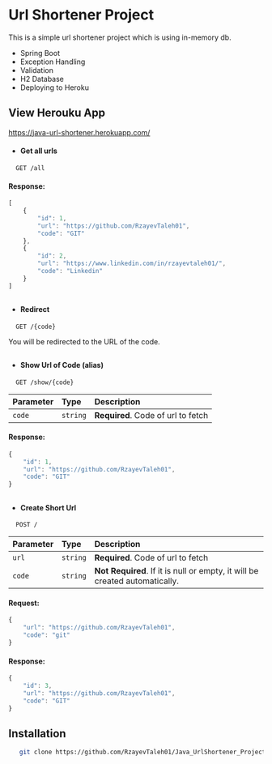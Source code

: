 
# Url Shortener Project

This is a simple url shortener project which is using in-memory db.

- Spring Boot
- Exception Handling
- Validation
- H2 Database
- Deploying to Heroku

## View Herouku App

https://java-url-shortener.herokuapp.com/

- #### Get all urls

```http
  GET /all
```
#### Response:
```javascript
[
    {
        "id": 1,
        "url": "https://github.com/RzayevTaleh01",
        "code": "GIT"
    },
    {
        "id": 2,
        "url": "https://www.linkedin.com/in/rzayevtaleh01/",
        "code": "Linkedin"
    }
]
```
##

- #### Redirect

```http
  GET /{code}
```
You will be redirected to the URL of the code.

##

- #### Show Url of Code (alias)

```http
  GET /show/{code}
```

| Parameter | Type     | Description                       |
| :-------- | :------- | :-------------------------------- |
| `code`      | `string` | **Required**. Code of url to fetch |

#### Response:
```javascript
{
    "id": 1,
    "url": "https://github.com/RzayevTaleh01",
    "code": "GIT"
}
```
##

- #### Create Short Url

```http
  POST /
```

| Parameter | Type     | Description                       |
| :-------- | :------- | :-------------------------------- |
| `url`      | `string` | **Required**. Code of url to fetch |
| `code`      | `string` | **Not Required**. If it is null or empty, it will be created automatically. |

#### Request:
```javascript
{
    "url": "https://github.com/RzayevTaleh01",
    "code": "git"
}
```

#### Response:
```javascript
{
    "id": 3,
    "url": "https://github.com/RzayevTaleh01",
    "code": "GIT"
}
```

## Installation


```bash
   git clone https://github.com/RzayevTaleh01/Java_UrlShortener_Project.git
```
    
